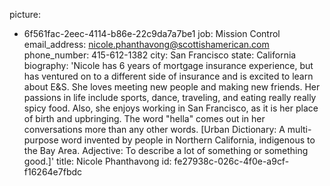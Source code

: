 picture:
  - 6f561fac-2eec-4114-b86e-22c9da7a7be1
job: Mission Control
email_address: nicole.phanthavong@scottishamerican.com
phone_number: 415-612-1382
city: San Francisco
state: California
biography: 'Nicole has 6 years of mortgage insurance experience, but has ventured on to a different side of insurance and is excited to learn about E&S.   She loves meeting new people and making new friends.  Her passions in life include sports, dance, traveling, and eating really really spicy food. Also, she enjoys working in San Francisco,  as it is her place of birth and upbringing.  The word "hella" comes out in her conversations more than any other words. [Urban Dictionary: A multi-purpose word invented by people in Northern California, indigenous to the Bay Area.  Adjective: To describe a lot of something or something good.]'
title: Nicole Phanthavong
id: fe27938c-026c-4f0e-a9cf-f16264e7fbdc
